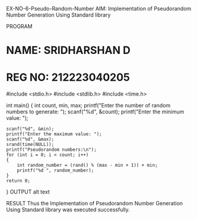 EX-NO-6-Pseudo-Random-Number
AIM:
Implementation of Pseudorandom Number Generation Using Standard library

PROGRAM
# NAME: SRIDHARSHAN D
# REG NO: 212223040205

#include <stdio.h>
#include <stdlib.h>
#include <time.h>

int main() 
{
    int count, min, max;
    printf("Enter the number of random numbers to generate: ");
    scanf("%d", &count);
    printf("Enter the minimum value: ");
    
    scanf("%d", &min);
    printf("Enter the maximum value: ");
    scanf("%d", &max);
    srand(time(NULL));
    printf("Pseudorandom numbers:\n");   
    for (int i = 0; i < count; i++) 
    {
        int random_number = (rand() % (max - min + 1)) + min;
        printf("%d ", random_number);
    }
    return 0;
}
OUTPUT
alt text

RESULT
Thus the Implementation of Pseudorandom Number Generation Using Standard library was executed successfully.

